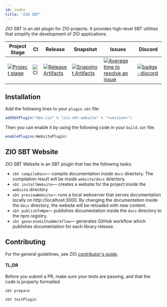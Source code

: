 ```yaml
---
id: index
title: "ZIO SBT"
---
```


_ZIO SBT_ is an sbt plugin for ZIO projects. It provides high-level SBT utilities that simplify the development of ZIO applications.

| Project Stage                         | CI              | Release                                                               | Snapshot                                                                 | Issues                                                     | Discord                          |
|---------------------------------------|-----------------|-----------------------------------------------------------------------|--------------------------------------------------------------------------|------------------------------------------------------------|----------------------------------|
| [![Project stage][Stage]][Stage-Page] | ![CI][Badge-CI] | [![Release Artifacts][Badge-SonatypeReleases]][Link-SonatypeReleases] | [![Snapshot Artifacts][Badge-SonatypeSnapshots]][Link-SonatypeSnapshots] | [![Average time to resolve an issue][badge-iim]][link-iim] | [![badge-discord]][link-discord] |


## Installation

Add the following lines to your `plugin.sbt` file:

```scala
addSbtPlugin("dev.zio" % "zio-sbt-website" % "<version>")
```

Then you can enable it by using the following code in your `build.sbt` file:

```scala
enablePlugins(WebsitePlugin)
```

## ZIO SBT Website

ZIO SBT Website is an SBT plugin that has the following tasks:

- `sbt compileDocs`— compile documentation inside `docs` directory. The compilation result will be inside `website/docs` directory.
- `sbt installWebsite`— creates a website for the project inside the `website` directory
- `sbt previewWebsite`— runs a local webserver that serves documentation locally on http://localhost:3000. By changing the documentation inside the `docs` directory, the website will be reloaded with new content.
- `sbt publishToNpm`— publishes documentation inside the `docs` directory to the npm registry.
- `sbt generateGithubWorkflow`— generates GitHub workflow which publishes documentation for each library release.

## Contributing

For the general guidelines, see ZIO [contributor's guide](https://github.com/zio/zio/blob/master/docs/about/contributing.md).

#### TL;DR

Before you submit a PR, make sure your tests are passing, and that the code is properly formatted

```
sbt prepare

sbt testPlugin
```


[Badge-CI]: https://github.com/zio/zio-sbt/workflows/CI/badge.svg
[Badge-SonatypeReleases]: https://img.shields.io/nexus/r/https/oss.sonatype.org/dev.zio/zio-sbt-website_2.12.svg "Sonatype Releases"
[Badge-SonatypeSnapshots]: https://img.shields.io/nexus/s/https/oss.sonatype.org/dev.zio/zio-sbt-website_2.12.svg "Sonatype Snapshots"
[Badge-Discord]: https://img.shields.io/discord/629491597070827530?logo=discord "chat on discord"
[Link-SonatypeReleases]: https://oss.sonatype.org/content/repositories/releases/dev/zio/zio-sbt_2.12_1.0/ "Sonatype Releases"
[Link-SonatypeSnapshots]: https://oss.sonatype.org/content/repositories/snapshots/dev/zio/zio-sbt-website_2.12_1.0/ "Sonatype Snapshots"
[badge-iim]: https://isitmaintained.com/badge/resolution/zio/zio-sbt.svg
[link-iim]: https://isitmaintained.com/project/zio/zio-sbt
[badge-discord]: https://img.shields.io/discord/630498701860929559?logo=discord "chat ondiscord"
[link-discord]: https://discord.gg/2ccFBr4 "Discord"
[Stage]: https://img.shields.io/badge/Project%20Stage-Development-yellowgreen.svg
[Stage-Page]: https://github.com/zio/zio/wiki/Project-Stages
